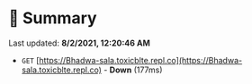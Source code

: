 # 📖 Summary
Last updated: **8/2/2021, 12:20:46 AM**

- `GET` [https://Bhadwa-sala.toxicblte.repl.co](https://Bhadwa-sala.toxicblte.repl.co) - **Down** (177ms)
